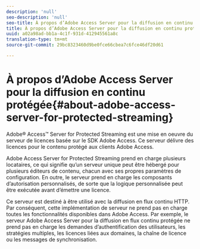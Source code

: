 ```yaml
---
description: 'null'
seo-description: 'null'
seo-title: À propos d’Adobe Access Server pour la diffusion en continu protégée
title: À propos d’Adobe Access Server pour la diffusion en continu protégée
uuid: a02a98ad-bb1a-4c1f-931d-412945561a8c
translation-type: tm+mt
source-git-commit: 29bc8323460d9be0fce66cbea7c6fce46df20d61

---
```



# À propos d’Adobe Access Server pour la diffusion en continu protégée{#about-adobe-access-server-for-protected-streaming}

Adobe® Access™ Server for Protected Streaming est une mise en oeuvre du serveur de licences basée sur le SDK Adobe Access. Ce serveur délivre des licences pour le contenu protégé aux clients Adobe Access.

Adobe Access Server for Protected Streaming prend en charge plusieurs locataires, ce qui signifie qu’un serveur unique peut être hébergé pour plusieurs éditeurs de contenu, chacun avec ses propres paramètres de configuration. En outre, le serveur prend en charge les composants d’autorisation personnalisés, de sorte que la logique personnalisée peut être exécutée avant d’émettre une licence.

Ce serveur est destiné à être utilisé avec la diffusion en flux continu HTTP. Par conséquent, cette implémentation de serveur ne prend pas en charge toutes les fonctionnalités disponibles dans Adobe Access. Par exemple, le serveur Adobe Access Server pour la diffusion en flux continu protégée ne prend pas en charge les demandes d’authentification des utilisateurs, les stratégies multiples, les licences liées aux domaines, la chaîne de licence ou les messages de synchronisation.

